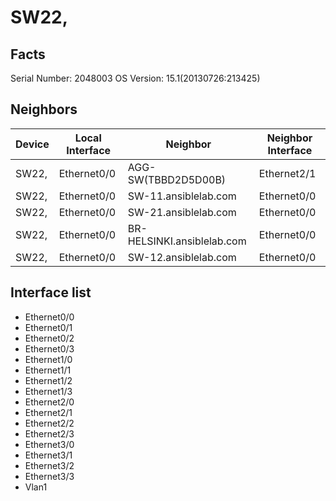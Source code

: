 # SW22,
## Facts

Serial Number: 2048003
OS Version: 15.1(20130726:213425)

## Neighbors

| Device | Local Interface | Neighbor | Neighbor Interface |
|--------|-----------------|----------|--------------------|
| SW22, | Ethernet0/0 | AGG-SW(TBBD2D5D00B) | Ethernet2/1 |
| SW22, | Ethernet0/0 | SW-11.ansiblelab.com | Ethernet0/0 |
| SW22, | Ethernet0/0 | SW-21.ansiblelab.com | Ethernet0/0 |
| SW22, | Ethernet0/0 | BR-HELSINKI.ansiblelab.com | Ethernet0/0 |
| SW22, | Ethernet0/0 | SW-12.ansiblelab.com | Ethernet0/0 |

## Interface list
 - Ethernet0/0
 - Ethernet0/1
 - Ethernet0/2
 - Ethernet0/3
 - Ethernet1/0
 - Ethernet1/1
 - Ethernet1/2
 - Ethernet1/3
 - Ethernet2/0
 - Ethernet2/1
 - Ethernet2/2
 - Ethernet2/3
 - Ethernet3/0
 - Ethernet3/1
 - Ethernet3/2
 - Ethernet3/3
 - Vlan1
